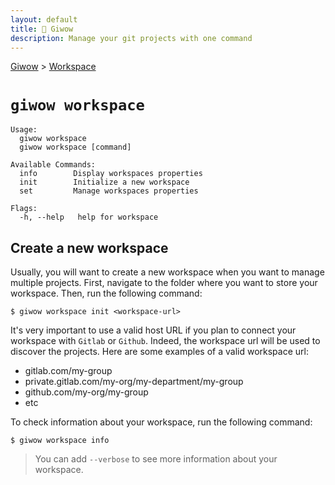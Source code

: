 ```yaml
---
layout: default
title: 🔱 Giwow
description: Manage your git projects with one command
---
```


[Giwow](./../index.html) > [Workspace](./index.html)

# `giwow workspace`

```
Usage:
  giwow workspace
  giwow workspace [command]

Available Commands:
  info        Display workspaces properties
  init        Initialize a new workspace
  set         Manage workspaces properties

Flags:
  -h, --help   help for workspace
```

## Create a new workspace

Usually, you will want to create a new workspace when you want to manage multiple projects.
First, navigate to the folder where you want to store your workspace.
Then, run the following command:

```shell
$ giwow workspace init <workspace-url>
```

It's very important to use a valid host URL if you plan to connect your workspace with `Gitlab` or `Github`. 
Indeed, the workspace url will be used to discover the projects.
Here are some examples of a valid workspace url:

- gitlab.com/my-group
- private.gitlab.com/my-org/my-department/my-group
- github.com/my-org/my-group
- etc 

To check information about your workspace, run the following command:

```shell
$ giwow workspace info
```

> You can add `--verbose` to see more information about your workspace.
